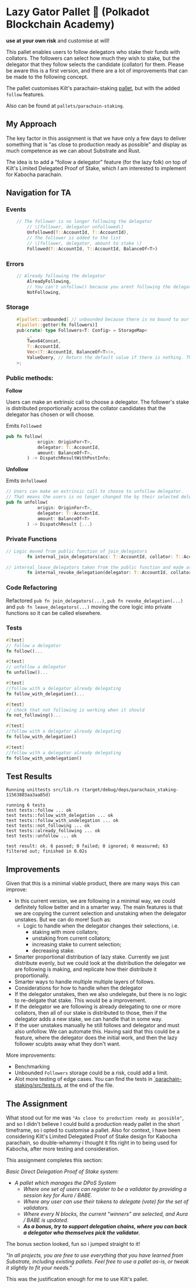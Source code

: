 # Lazy Gator Pallet 🐊 (Polkadot Blockchain Academy)

**use at your own risk** and customise at will!

This pallet enables users to follow delegators who stake their funds with collators. The followers can select how much they wish to stake, but the delegator that they follow selects the candidate (collator) for them. Please be aware this is a first version, and there are a lot of improvements that can be made to the following concept. 

The pallet customises Kilt's parachain-staking [pallet](https://github.com/decentration/followgator/tree/followgation/pallets/parachain-staking), but with the added `follow` features.

Also can be found at `pallets/parachain-staking`.


## My Approach 
The key factor in this assignment is that we have only a few days to deliver something that is "as close to production ready as possible" and display as much competence as we can about Substrate and Rust. 

The idea is to add a "follow a delegator" feature (for the lazy folk) on top of Kilt's Limited Delegated Proof of Stake, which I am interested to implement for Kabocha parachain.

## Navigation for TA

### Events

```rust
    // The follower is no longer following the delegator
		// \[follower, delegator unfollowed\]
		Unfollowed(T::AccountId, T::AccountId),
		// The follower is added to the list 
		// \[follower, delegator, amount to stake \]
		Followed(T::AccountId, T::AccountId, BalanceOf<T>)
```

### Errors

```rust
    // Already following the delegator 
		AlreadyFollowing,
		// You can't unfollow() because you arent following the delegator.
		NotFollowing,
```

### Storage 
```Rust
	#[pallet::unbounded] // unbounded because there is no bound to our Vec and we arent bounding the vec. 
	#[pallet::getter(fn followers)]
	pub(crate) type Followers<T: Config> = StorageMap<
		_,
		Twox64Concat,
		T::AccountId,	
		Vec<(T::AccountId, BalanceOf<T>)>,
		ValueQuery, // Return the default value if there is nothing. This value will be an empty vector
	>;
```

### Public methods:

**Follow**
 
Users can make an extrinsic call to choose a delegator.
The follower's stake is distributed proportionally across the collator candidates that the delegator has chosen or will choose. 

Emits `Followed`
  
```Rust
pub fn follow(
			origin: OriginFor<T>,
			delegator: T::AccountId,
			amount: BalanceOf<T>,
		) -> DispatchResultWithPostInfo;
```

**Unfollow**
 


Emits `Unfollowed`
```Rust
// Users can make an extrinsic call to choose to unfollow delegator.
// That means the users is no longer changed the by their selected delegators decisions. 
pub fn unfollow(
			origin: OriginFor<T>,
			delegator: T::AccountId,
			amount: BalanceOf<T>
		) -> DispatchResult {...}
```

### Private Functions

```Rust
// Logic moved from public function of join_delegators
		fn internal_join_delegators(acc: T::AccountId, collator: T::AccountId, amount: BalanceOf<T>) -> DispatchResultWithPostInfo {...}

```

```Rust
// internal_leave_delegators taken from the public function and made as a private function to be accessible. 
		fn internal_revoke_delegation(delegator: T::AccountId, collator: T::AccountId) -> DispatchResultWithPostInfo { 
```

### Code Refactoring 

Refactored `pub fn join_delegators(...)`, `pub fn revoke_delegation(...)` and `pub fn leave_delegators(...)` moving the core logic into private functions so it can be called elsewhere. 


### Tests

```rust
#[test]
// follow a delegator 
fn follow()...
```

```rust
#[test]
// unfollow a delegator 
fn unfollow()...
```

```rust
#[test]
//follow with a delegator already delegating 
fn follow_with_delegation()...
```

```rust
#[test]
// check that not following is working when it should
fn not_following()... 
```

```rust
#[test]
//follow with a delegator already delegating 
fn follow_with_delegation()
```

```rust
#[test]
//follow with a delegator already delegating 
fn follow_with_undelegation()
```


## Test Results

```console
Running unittests src/lib.rs (target/debug/deps/parachain_staking-11563803aa3aa85d)

running 6 tests
test tests::follow ... ok
test tests::follow_with_delegation ... ok
test tests::follow_with_undelegation ... ok
test tests::not_following ... ok
test tests::already_following ... ok
test tests::unfollow ... ok

test result: ok. 6 passed; 0 failed; 0 ignored; 0 measured; 63 filtered out; finished in 0.02s
```

## Improvements

Given that this is a minimal viable product, there are many ways this can improve:

- In this current version, we are following in a minimal way, we could definitely follow better and in a smarter way. The main features is that we are copying the current selection and unstaking when the delegator unstakes. But we can do more! Such as:
  - Logic to handle when the delegator changes their selections, i.e. 
    - staking with more collators; 
    - unstaking from current collators; 
    - increasing stake to current selection; 
    - decreasing stake. 
- Smarter proportional distribution of lazy stake. Currently we just distribute evenly, but we could look at the distribution the delegator we are following is making, and replicate how their distribute it proportionally. 
- Smarter ways to handle multiple multiple layers of follows. 
- Considerations for how to handle when the delegator 
- If the delegator unstakes, then we also undelegate, but there is no logic to re-delgate that stake. This would be a improvement. 
- If the delegator we are following is already delegating to one or more collators, then all of our stake is distributed to those, then if the delegator adds a new stake, we can handle that in some way. 
- If the user unstakes manually he still follows and delegator and must also unfollow. We can automate this. Having said that this could be a feature, where the delegator does the initial work, and then the lazy follower sculpts away what they don't want. 

More improvements:
- Benchmarking 
- Unbounded `Followers` storage could be a risk, could add a limit. 
-  Alot more testing of edge cases. You can find the tests in [`parachain-staking/src/tests.rs](./src/tests.rs), at the end of the file. 


## The Assignment 

What stood out for me was `"As close to production ready as possible"`, and so I didn't believe I could build a production ready pallet in the short timeframe, so i opted to customise a pallet. Also for context, I have been considering Kilt's Limited Delegated Proof of Stake design for Kabocha parachain, so double-whammy i thought it fits right in to being used for Kabocha, after more testing and consideration.

This assignment completes this section:

_Basic Direct Delegation Proof of Stake system:_
- _A pallet which manages the DPoS System_
  - _Where one set of users can register to be a validator by providing a session key for Aura / BABE._
  - _Where any user can use their tokens to delegate (vote) for the set of validators._
  - _Where every N blocks, the current “winners” are selected, and Aura / BABE is updated._
  - **_As a bonus, try to support delegation chains, where you can back a delegator who themselves pick the validator._**

The bonus section looked, fun so i jumped straight to it!

_"In all projects, you are free to use everything that you have learned from Substrate, including existing pallets. Feel free to use a pallet as-is, or tweak it slightly to fit your needs."_

This was the justification enough for me to use Kilt's pallet. 




